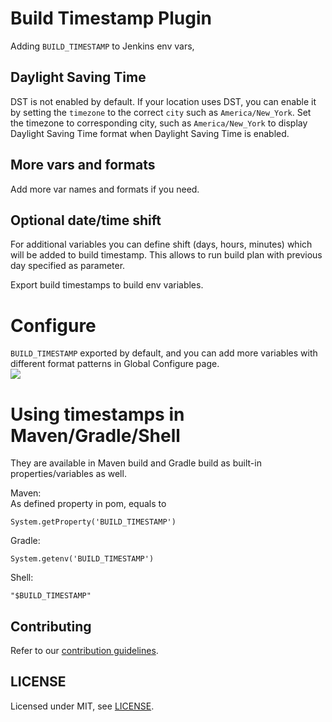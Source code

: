 # Build Timestamp Plugin

Adding `BUILD_TIMESTAMP` to Jenkins env vars,

## Daylight Saving Time

DST is not enabled by default.
If your location uses DST, you can enable it by setting the `timezone`
to the correct `city` such as `America/New_York`.
Set the timezone to corresponding city, such as `America/New_York` to display Daylight Saving Time format when Daylight Saving Time is enabled.

## More vars and formats

Add more var names and formats if you need.

## Optional date/time shift

For additional variables you can define shift (days, hours, minutes) which will be added to build timestamp.
This allows to run build plan with previous day specified as parameter.

Export build timestamps to build env variables.

# Configure

`BUILD_TIMESTAMP` exported by default, and you can add more variables
with different format patterns in Global Configure page.  
![](docs/images/global-config.png)

# Using timestamps in Maven/Gradle/Shell

They are available in Maven build and Gradle build as built-in
properties/variables as well.

Maven:  
As defined property in pom, equals to

```
System.getProperty('BUILD_TIMESTAMP')
```

Gradle:

```
System.getenv('BUILD_TIMESTAMP')
```

Shell:

```
"$BUILD_TIMESTAMP"
```

## Contributing

Refer to our [contribution guidelines](https://github.com/jenkinsci/.github/blob/master/CONTRIBUTING.md).

## LICENSE

Licensed under MIT, see [LICENSE](LICENSE.md).
